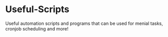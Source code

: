 # Useful-Scripts
Useful automation scripts and programs that can be used for menial tasks, cronjob scheduling and more!
